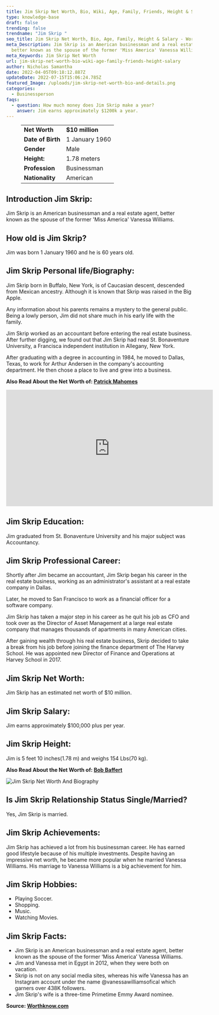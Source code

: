 ```yaml
---
title: Jim Skrip Net Worth, Bio, Wiki, Age, Family, Friends, Height & Salary
type: knowledge-base
draft: false
trending: false
trendname: "Jim Skrip "
seo_title: Jim Skrip Net Worth, Bio, Age, Family, Height & Salary - WorthKnow
meta_Description: Jim Skrip is an American businessman and a real estate agent,
  better known as the spouse of the former 'Miss America' Vanessa Williams.
meta_Keywords: Jim Skrip Net Worth
url: jim-skrip-net-worth-bio-wiki-age-family-friends-height-salary
author: Nicholas Samantha
date: 2022-04-05T09:18:12.887Z
updateDate: 2022-07-15T15:06:24.785Z
featured_Image: /uploads/jim-skrip-net-worth-bio-and-details.png
categories:
  - Businessperson
faqs:
  - question: How much money does Jim Skrip make a year?
    answer: Jim earns approximately $1200k a year.
---
```

<figure class="wp-block-table is-style-stripes">
  <table>
    <tbody>
      <tr>
        <td>
          <strong>Net Worth</strong>
        </td>
        <td>
          <strong>$10 million</strong>
        </td>
      </tr>
      <tr>
        <td>
          <strong>Date of Birth</strong>
        </td>
        <td>1 January 1960</td>
      </tr>
      <tr>
        <td>
          <strong>Gender</strong>
        </td>
        <td>Male</td>
      </tr>
      <tr>
        <td>
          <strong>Height:</strong>
        </td>
        <td>1.78 meters</td>
      </tr>
      <tr>
        <td>
          <strong>Profession</strong>
        </td>
        <td>Businessman</td>
      </tr>
      <tr>
        <td>
          <strong>Nationality</strong>
        </td>
        <td>American</td>
      </tr>
    </tbody>
  </table>
</figure>

## **Introduction Jim Skrip:**

Jim Skrip is an American businessman and a real estate agent, better known as the spouse of the former 'Miss America' Vanessa Williams.

## **How old is Jim Skrip?**

Jim was born 1 January 1960 and he is 60 years old.

## **Jim Skrip Personal life/Biography:**

Jim Skrip born in Buffalo, New York, is of Caucasian descent, descended from Mexican ancestry. Although it is known that Skrip was raised in the Big Apple.

Any information about his parents remains a mystery to the general public. Being a lowly person, Jim did not share much in his early life with the family. 

Jim Skrip worked as an accountant before entering the real estate business. After further digging, we found out that Jim Skrip had read St. Bonaventure University, a Francisca independent institution in Allegany, New York.

After graduating with a degree in accounting in 1984, he moved to Dallas, Texas, to work for Arthur Andersen in the company's accounting department. He then chose a place to live and grew into a business.

**Also Read About the Net Worth of: <a href="https://worthknow.com/patrick-mahomes-family-net-worth-bio-age-family-height-house-home-address-phone-number-email/" target="_blank" rel="noopener">Patrick Mahomes</a>**

<iframe width="560" height="315" src="https://www.youtube.com/embed/HbSyKQHToZE" title="YouTube video player" frameborder="0" allow="accelerometer; autoplay; clipboard-write; encrypted-media; gyroscope; picture-in-picture" allowfullscreen></iframe>

## **Jim Skrip Education:**

Jim graduated from St. Bonaventure University and his major subject was Accountancy.

## Jim Skrip Professional Career:

Shortly after Jim became an accountant, Jim Skrip began his career in the real estate business, working as an administrator's assistant at a real estate company in Dallas.

Later, he moved to San Francisco to work as a financial officer for a software company.

Jim Skrip has taken a major step in his career as he quit his job as CFO and took over as the Director of Asset Management at a large real estate company that manages thousands of apartments in many American cities.

After gaining wealth through his real estate business, Skrip decided to take a break from his job before joining the finance department of The Harvey School. He was appointed new Director of Finance and Operations at Harvey School in 2017.

## **Jim Skrip Net Worth:**

Jim Skrip has an estimated net worth of $10 million.

## **Jim Skrip Salary:**

Jim earns approximately $100,000 plus per year.

## **Jim Skrip Height:**

Jim is 5 feet 10 inches(1.78 m) and weighs 154 Lbs(70 kg).

**Also Read About the Net Worth of: <a href="https://worthknow.com/bob-baffert-net-worth-bio-age-family-friends-height-salary/" target="_blank" rel="noopener">Bob Baffert</a>**

![Jim Skrip Net Worth And Biography](/uploads/jim-skrip-net-worth-.png)

## **Is Jim Skrip Relationship Status Single/Married?**

Yes, Jim Skrip is married.

## **Jim Skrip Achievements:**

Jim Skrip has achieved a lot from his businessman career. He has earned good lifestyle because of his multiple investments. Despite having an impressive net worth, he became more popular when he married Vanessa Williams. His marriage to Vanessa Williams is a big achievement for him.

## **Jim Skrip Hobbies:**

* Playing Soccer.
* Shopping.
* Music.
* Watching Movies.

## **Jim Skrip Facts:**

* Jim Skrip is an American businessman and a real estate agent, better known as the spouse of the former ‘Miss America’ Vanessa Williams.
* Jim and Vanessa met in Egypt in 2012, when they were both on vacation.
* Skrip is not on any social media sites, whereas his wife Vanessa has an Instagram account under the name @vanessawilliamsofical which garners over 438K followers.
* Jim Skrip's wife is a three-time Primetime Emmy Award nominee.

**Source: <a href="https://worthknow.com/" target="_blank" rel="noopener">Worthknow.com</a>**